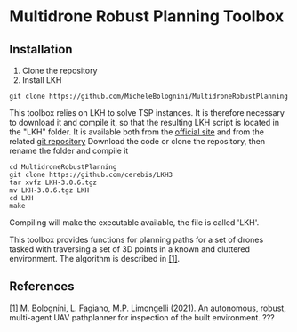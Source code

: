 # Multidrone Robust Planning Toolbox

## Installation
1. Clone the repository
2. Install LKH

```shell
git clone https://github.com/MicheleBolognini/MultidroneRobustPlanning

```

This toolbox relies on LKH to solve TSP instances. It is therefore necessary to download it and compile it,
 so that the resulting LKH script is located in the "LKH" folder.
It is available both from the [official site](http://webhotel4.ruc.dk/~keld/research/LKH-3/) and from the related [git repository](https://github.com/cerebis/LKH3)
Download the code or clone the repository, then rename the folder and compile it

```shell
cd MultidroneRobustPlanning
git clone https://github.com/cerebis/LKH3
tar xvfz LKH-3.0.6.tgz
mv LKH-3.0.6.tgz LKH
cd LKH
make
```

Compiling will make the executable available, the file is called 'LKH'.


This toolbox provides functions for planning paths for a set of drones tasked with traversing a set of 3D points in a known and cluttered environment.
The algorithm is described in [[1]](#1).




## References
<a id="1">[1]</a> 
M. Bolognini, L. Fagiano, M.P. Limongelli (2021). 
An autonomous, robust, multi-agent UAV pathplanner for inspection of the built environment.
???
